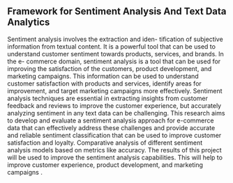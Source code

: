 ## Framework for Sentiment Analysis And Text Data Analytics 

Sentiment analysis involves the extraction and iden-
tification of subjective information from textual content. It is
a powerful tool that can be used to understand customer
sentiment towards products, services, and brands. In the e-
commerce domain, sentiment analysis is a tool that can be
used for improving the satisfaction of the customers, product
development, and marketing campaigns. This information can
be used to understand customer satisfaction with products and
services, identify areas for improvement, and target marketing
campaigns more effectively. Sentiment analysis techniques are
essential in extracting insights from customer feedback and
reviews to improve the customer experience, but accurately
analyzing sentiment in any text data can be challenging. This
research aims to develop and evaluate a sentiment analysis
approach for e-commerce data that can effectively address
these challenges and provide accurate and reliable sentiment
classification that can be used to improve customer satisfaction
and loyalty. Comparative analysis of different sentiment analysis
models based on metrics like accuracy. The results of this project
will be used to improve the sentiment analysis capabilities. This
will help to improve customer experience, product development,
and marketing campaigns .
